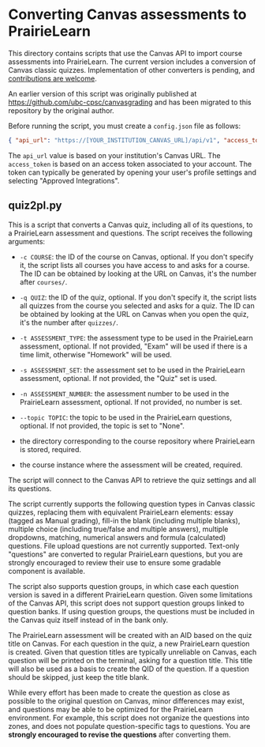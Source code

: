 # Converting Canvas assessments to PrairieLearn

This directory contains scripts that use the Canvas API to import course assessments into
PrairieLearn. The current version includes a conversion of Canvas classic quizzes. Implementation of
other converters is pending, and [contributions are
welcome](https://github.com/PrairieLearn/PrairieLearn).

An earlier version of this script was originally published at
https://github.com/ubc-cpsc/canvasgrading and has been migrated to this repository by the original author.

Before running the script, you must create a `config.json` file as follows:

```json title="config.json"
{ "api_url": "https://[YOUR_INSTITUTION_CANVAS_URL]/api/v1", "access_token": "[YOUR_ACCESS_TOKEN]" }
```

The `api_url` value is based on your institution's Canvas URL. The `access_token` is based on an
access token associated to your account. The token can typically be generated by opening your user's
profile settings and selecting "Approved Integrations".

## quiz2pl.py

This is a script that converts a Canvas quiz, including all of its questions, to a PrairieLearn
assessment and questions. The script receives the following arguments:

- `-c COURSE`: the ID of the course on Canvas, optional. If you don't specify it, the script lists
  all courses you have access to and asks for a course. The ID can be obtained by looking at the URL
  on Canvas, it's the number after `courses/`.

- `-q QUIZ`: the ID of the quiz, optional. If you don't specify it, the script lists all quizzes
  from the course you selected and asks for a quiz. The ID can be obtained by looking at the URL on
  Canvas when you open the quiz, it's the number after `quizzes/`.

- `-t ASSESSMENT_TYPE`: the assessment type to be used in the PrairieLearn assessment, optional. If
  not provided, "Exam" will be used if there is a time limit, otherwise "Homework" will be used.

- `-s ASSESSMENT_SET`: the assessment set to be used in the PrairieLearn assessment, optional. If
  not provided, the "Quiz" set is used.

- `-n ASSESSMENT_NUMBER`: the assessment number to be used in the PrairieLearn assessment,
  optional. If not provided, no number is set.

- `--topic TOPIC`: the topic to be used in the PrairieLearn questions, optional. If not provided,
  the topic is set to "None".

- the directory corresponding to the course repository where PrairieLearn is stored, required.

- the course instance where the assessment will be created, required.

The script will connect to the Canvas API to retrieve the quiz settings and all its questions.

The script currently supports the following question types in Canvas classic quizzes, replacing them
with equivalent PrairieLearn elements: essay (tagged as Manual grading), fill-in the blank
(including multiple blanks), multiple choice (including true/false and multiple answers), multiple
dropdowns, matching, numerical answers and formula (calculated) questions. File upload questions are
not currently supported. Text-only "questions" are converted to regular
PrairieLearn questions, but you are strongly encouraged to review their use to ensure some gradable
component is available.

The script also supports question groups, in which case each question version is saved in a
different PrairieLearn question. Given some limitations of the Canvas API, this script does not
support question groups linked to question banks. If using question groups, the questions must be
included in the Canvas quiz itself instead of in the bank only.

The PrairieLearn assessment will be created with an AID based on the quiz title on Canvas. For each
question in the quiz, a new PrairieLearn question is created. Given that question titles are
typically unreliable on Canvas, each question will be printed on the terminal, asking for a question
title. This title will also be used as a basis to create the QID of the question. If a question
should be skipped, just keep the title blank.

While every effort has been made to create the question as close as possible to the original
question on Canvas, minor differences may exist, and questions may be able to be optimized for the
PrairieLearn environment. For example, this script does not organize the questions into zones, and
does not populate question-specific tags to questions. You are **strongly encouraged to revise the
questions** after converting them.
